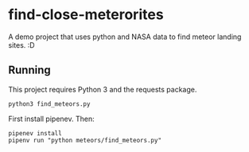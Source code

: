 # find-close-meterorites
A demo project that uses python and NASA data to find meteor landing sites.
:D

## Running

This project requires Python 3 and the requests package.

`python3 find_meteors.py`

First install pipenev. Then:

```
pipenev install
pipenv run "python meteors/find_meteors.py"
```
